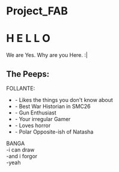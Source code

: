 # Project_FAB
<h1>H     E     L     L     O</h1>

We are Yes.
Why are you Here.
:|

<h2>The Peeps:</h2>

<p>FOLLANTE: <br></p>
<ul>
<li>- Likes the things you don't know about</li>
<li>- Best War Historian in SMC26</li>
<li>- Gun Enthusiast</li>
<li>- Your irregular Gamer</li>
<li>- Loves horror</li>
<li>- Polar Opposite-ish of Natasha</li>
</ul>

<p>BANGA<br>
-i can draw<br>
-and i forgor<br>
-yeah</p>
